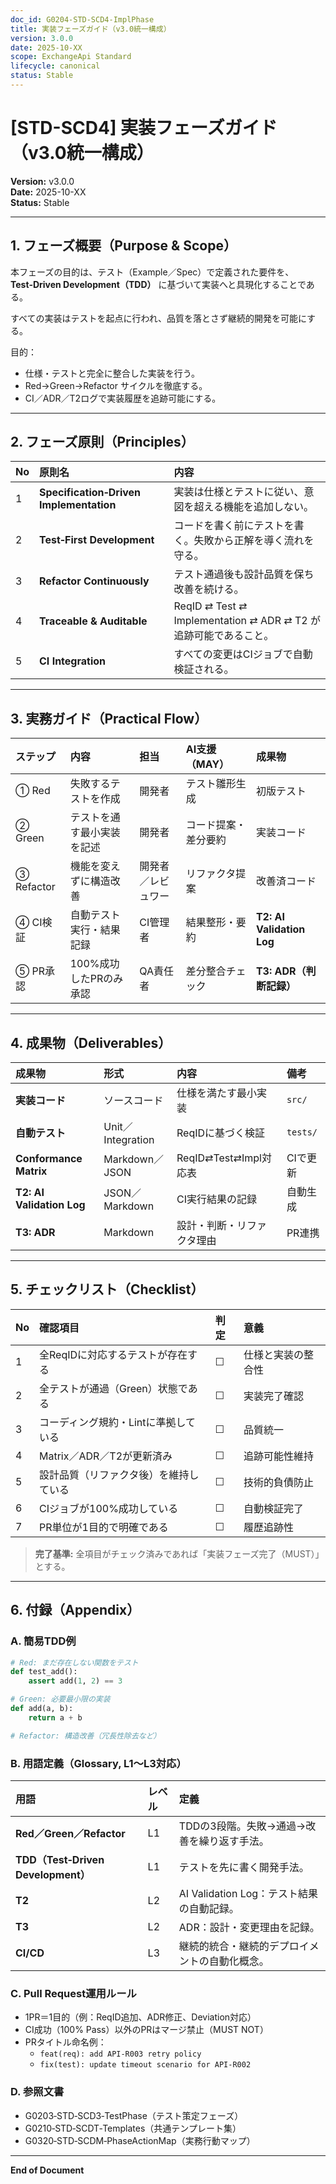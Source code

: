 ```yaml
---
doc_id: G0204-STD-SCD4-ImplPhase
title: 実装フェーズガイド（v3.0統一構成）
version: 3.0.0
date: 2025-10-XX
scope: ExchangeApi Standard
lifecycle: canonical
status: Stable
---
```


# [STD-SCD4] 実装フェーズガイド（v3.0統一構成）

**Version:** v3.0.0  
**Date:** 2025-10-XX  
**Status:** Stable  

---

## 1. フェーズ概要（Purpose & Scope）

本フェーズの目的は、テスト（Example／Spec）で定義された要件を、  
**Test‑Driven Development（TDD）** に基づいて実装へと具現化することである。  

すべての実装はテストを起点に行われ、品質を落とさず継続的開発を可能にする。  

目的：  
- 仕様・テストと完全に整合した実装を行う。  
- Red→Green→Refactor サイクルを徹底する。  
- CI／ADR／T2ログで実装履歴を追跡可能にする。

---

## 2. フェーズ原則（Principles）

| No | 原則名 | 内容 |
|:--|:--|:--|
| 1 | **Specification‑Driven Implementation** | 実装は仕様とテストに従い、意図を超える機能を追加しない。 |
| 2 | **Test‑First Development** | コードを書く前にテストを書く。失敗から正解を導く流れを守る。 |
| 3 | **Refactor Continuously** | テスト通過後も設計品質を保ち改善を続ける。 |
| 4 | **Traceable & Auditable** | ReqID ⇄ Test ⇄ Implementation ⇄ ADR ⇄ T2 が追跡可能であること。 |
| 5 | **CI Integration** | すべての変更はCIジョブで自動検証される。 |

---

## 3. 実務ガイド（Practical Flow）

| ステップ | 内容 | 担当 | AI支援（MAY） | 成果物 |
|:--|:--|:--|:--|:--|
| ① Red | 失敗するテストを作成 | 開発者 | テスト雛形生成 | 初版テスト |
| ② Green | テストを通す最小実装を記述 | 開発者 | コード提案・差分要約 | 実装コード |
| ③ Refactor | 機能を変えずに構造改善 | 開発者／レビュワー | リファクタ提案 | 改善済コード |
| ④ CI検証 | 自動テスト実行・結果記録 | CI管理者 | 結果整形・要約 | **T2: AI Validation Log** |
| ⑤ PR承認 | 100%成功したPRのみ承認 | QA責任者 | 差分整合チェック | **T3: ADR（判断記録）** |

---

## 4. 成果物（Deliverables）

| 成果物 | 形式 | 内容 | 備考 |
|:--|:--|:--|:--|
| **実装コード** | ソースコード | 仕様を満たす最小実装 | `src/` |
| **自動テスト** | Unit／Integration | ReqIDに基づく検証 | `tests/` |
| **Conformance Matrix** | Markdown／JSON | ReqID⇄Test⇄Impl対応表 | CIで更新 |
| **T2: AI Validation Log** | JSON／Markdown | CI実行結果の記録 | 自動生成 |
| **T3: ADR** | Markdown | 設計・判断・リファクタ理由 | PR連携 |

---

## 5. チェックリスト（Checklist）

| No | 確認項目 | 判定 | 意義 |
|:--|:--|:--|:--|
| 1 | 全ReqIDに対応するテストが存在する | ☐ | 仕様と実装の整合性 |
| 2 | 全テストが通過（Green）状態である | ☐ | 実装完了確認 |
| 3 | コーディング規約・Lintに準拠している | ☐ | 品質統一 |
| 4 | Matrix／ADR／T2が更新済み | ☐ | 追跡可能性維持 |
| 5 | 設計品質（リファクタ後）を維持している | ☐ | 技術的負債防止 |
| 6 | CIジョブが100%成功している | ☐ | 自動検証完了 |
| 7 | PR単位が1目的で明確である | ☐ | 履歴追跡性 |

> **完了基準:** 全項目がチェック済みであれば「実装フェーズ完了（MUST）」とする。

---

## 6. 付録（Appendix）

### A. 簡易TDD例
```python
# Red: まだ存在しない関数をテスト
def test_add():
    assert add(1, 2) == 3

# Green: 必要最小限の実装
def add(a, b):
    return a + b

# Refactor: 構造改善（冗長性除去など）
```

### B. 用語定義（Glossary, L1〜L3対応）
| 用語 | レベル | 定義 |
|:--|:--|:--|
| **Red／Green／Refactor** | L1 | TDDの3段階。失敗→通過→改善を繰り返す手法。 |
| **TDD（Test‑Driven Development）** | L1 | テストを先に書く開発手法。 |
| **T2** | L2 | AI Validation Log：テスト結果の自動記録。 |
| **T3** | L2 | ADR：設計・変更理由を記録。 |
| **CI/CD** | L3 | 継続的統合・継続的デプロイメントの自動化概念。 |

### C. Pull Request運用ルール
- 1PR＝1目的（例：ReqID追加、ADR修正、Deviation対応）  
- CI成功（100% Pass）以外のPRはマージ禁止（MUST NOT）  
- PRタイトル命名例：  
  - `feat(req): add API-R003 retry policy`  
  - `fix(test): update timeout scenario for API-R002`  

### D. 参照文書
- G0203‑STD‑SCD3‑TestPhase（テスト策定フェーズ）  
- G0210‑STD‑SCDT‑Templates（共通テンプレート集）  
- G0320‑STD‑SCDM‑PhaseActionMap（実務行動マップ）  

---

**End of Document**
